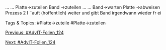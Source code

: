 ... ...
Platte→zuteilen Band →zuteilen
... ...
Band→warten Platte →abweisen
Prozess 2 l ¨auft (hoﬀentlich) weiter und gibt Band irgendwann wieder fr ei

   Tags & Topics:
   #Platte→zuteile
   #Platte→zuteilen

[Previous: #AdvIT-Folien_124](AdvIT-Folien_124.md)

[Next: #AdvIT-Folien_124](AdvIT-Folien_124.md)